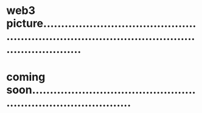 # web3 picture.....................................................................................................................
# coming soon.................................................................................
